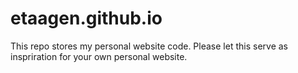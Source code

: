 # etaagen.github.io
This repo stores my personal website code. Please let this serve as inspriration for your own personal website. 
